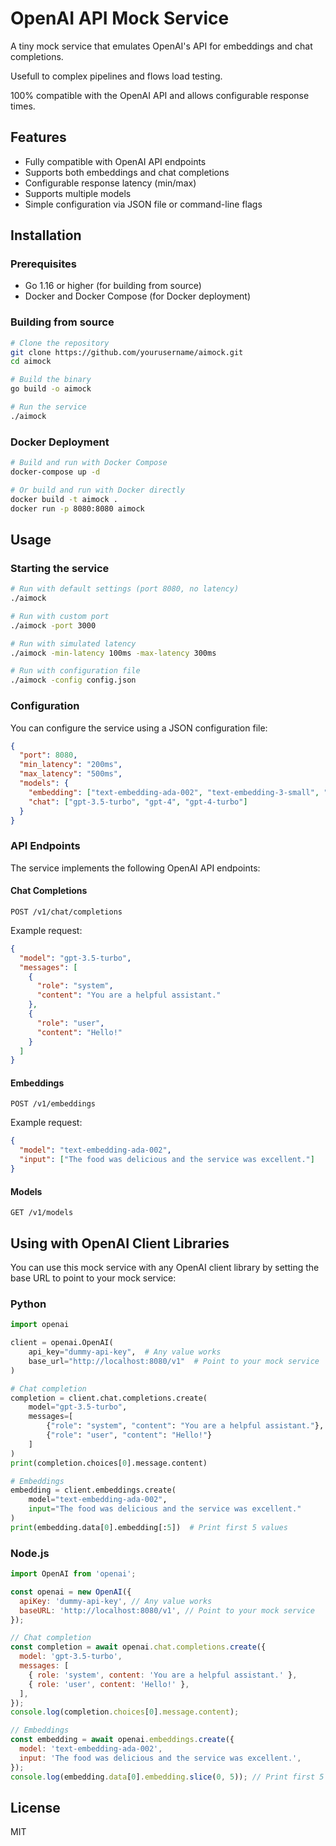 # OpenAI API Mock Service

A tiny mock service that emulates OpenAI's API for embeddings and chat completions. 

Usefull to complex pipelines and flows load testing.

100% compatible with the OpenAI API and allows configurable response times.

## Features

- Fully compatible with OpenAI API endpoints
- Supports both embeddings and chat completions
- Configurable response latency (min/max)
- Supports multiple models
- Simple configuration via JSON file or command-line flags

## Installation

### Prerequisites

- Go 1.16 or higher (for building from source)
- Docker and Docker Compose (for Docker deployment)

### Building from source

```bash
# Clone the repository
git clone https://github.com/yourusername/aimock.git
cd aimock

# Build the binary
go build -o aimock

# Run the service
./aimock
```

### Docker Deployment

```bash
# Build and run with Docker Compose
docker-compose up -d

# Or build and run with Docker directly
docker build -t aimock .
docker run -p 8080:8080 aimock
```

## Usage

### Starting the service

```bash
# Run with default settings (port 8080, no latency)
./aimock

# Run with custom port
./aimock -port 3000

# Run with simulated latency
./aimock -min-latency 100ms -max-latency 300ms

# Run with configuration file
./aimock -config config.json
```

### Configuration

You can configure the service using a JSON configuration file:

```json
{
  "port": 8080,
  "min_latency": "200ms",
  "max_latency": "500ms",
  "models": {
    "embedding": ["text-embedding-ada-002", "text-embedding-3-small", "text-embedding-3-large"],
    "chat": ["gpt-3.5-turbo", "gpt-4", "gpt-4-turbo"]
  }
}
```

### API Endpoints

The service implements the following OpenAI API endpoints:

#### Chat Completions

```
POST /v1/chat/completions
```

Example request:

```json
{
  "model": "gpt-3.5-turbo",
  "messages": [
    {
      "role": "system",
      "content": "You are a helpful assistant."
    },
    {
      "role": "user",
      "content": "Hello!"
    }
  ]
}
```

#### Embeddings

```
POST /v1/embeddings
```

Example request:

```json
{
  "model": "text-embedding-ada-002",
  "input": ["The food was delicious and the service was excellent."]
}
```

#### Models

```
GET /v1/models
```

## Using with OpenAI Client Libraries

You can use this mock service with any OpenAI client library by setting the base URL to point to your mock service:

### Python

```python
import openai

client = openai.OpenAI(
    api_key="dummy-api-key",  # Any value works
    base_url="http://localhost:8080/v1"  # Point to your mock service
)

# Chat completion
completion = client.chat.completions.create(
    model="gpt-3.5-turbo",
    messages=[
        {"role": "system", "content": "You are a helpful assistant."},
        {"role": "user", "content": "Hello!"}
    ]
)
print(completion.choices[0].message.content)

# Embeddings
embedding = client.embeddings.create(
    model="text-embedding-ada-002",
    input="The food was delicious and the service was excellent."
)
print(embedding.data[0].embedding[:5])  # Print first 5 values
```

### Node.js

```javascript
import OpenAI from 'openai';

const openai = new OpenAI({
  apiKey: 'dummy-api-key', // Any value works
  baseURL: 'http://localhost:8080/v1', // Point to your mock service
});

// Chat completion
const completion = await openai.chat.completions.create({
  model: 'gpt-3.5-turbo',
  messages: [
    { role: 'system', content: 'You are a helpful assistant.' },
    { role: 'user', content: 'Hello!' },
  ],
});
console.log(completion.choices[0].message.content);

// Embeddings
const embedding = await openai.embeddings.create({
  model: 'text-embedding-ada-002',
  input: 'The food was delicious and the service was excellent.',
});
console.log(embedding.data[0].embedding.slice(0, 5)); // Print first 5 values
```

## License

MIT